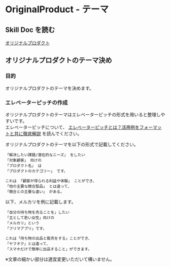 # OriginalProduct - テーマ

## **Skill Doc を読む**

[オリジナルプロダクト](/skilldocs/ORIGINAL_PRODUCT.md)

## オリジナルプロダクトのテーマ決め

### 目的

オリジナルプロダクトのテーマを決めます。

### エレベーターピッチの作成

オリジナルプロダクトのテーマはエレベーターピッチの形式を用いると整理しやすいです。<br/>
エレベーターピッチについて、 [エレベーターピッチとは？活用例をフォーマットと共に徹底解説](https://relic.co.jp/battery/jigyou-kaihatsu/20975) を読んでください。

オリジナルプロダクトのテーマを以下の形式で記載してください。

```
「解決したい課題/潜在的なニーズ」 をしたい
「対象顧客」 向けの
「プロダクト名」 は
「プロダクトのカテゴリー」 です。

これは 「顧客が得られる利益や体験」 ことができ、
「他の主要な競合製品」 とは違って、
「競合との主要な違い」 がある。
```

以下、メルカリを例に記載します。

```
「自分の持ち物を売ることを」したい
「主として若い女性」向けの
「メルカリ」という
「フリマアプリ」です。

これは「持ち物の出品と販売をする」ことができ、
「ヤフオク」とは違って、
「スマホだけで簡単に出品すること」ができます。
```

※文章の細かい部分は適宜変更いただいて構いません。
